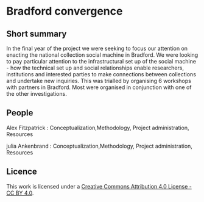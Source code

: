 # Bradford convergence


## Short summary
In the final year of the project we were seeking to focus our attention on enacting the national collection social machine in Bradford. We were looking to pay particular attention to the infrastructural set up of the social machine - how the technical set up and social relationships enable researchers, institutions and interested parties to make connections between collections and undertake new inquiries. This was trialled by organising 6 workshops with partners in Bradford. Most were organised in conjunction with one of the other investigations. 



## People 

Alex Fitzpatrick : Conceptualization,Methodology, Project administration, Resources

julia Ankenbrand : Conceptualization,Methodology, Project administration, Resources


## Licence 
This work is licensed under a [Creative Commons Attribution 4.0 License - CC BY 4.0](https://creativecommons.org/licenses/by/4.0/).


